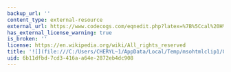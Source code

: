 ```yaml
---
backup_url: ''
content_type: external-resource
external_url: https://www.codecogs.com/eqnedit.php?latex=%7B%5Ccal%20H%7D(A%2CB%2Cn)#0
has_external_license_warning: true
is_broken: ''
license: https://en.wikipedia.org/wiki/All_rights_reserved
title: '![](file:///C:/Users/CHERYL~1/AppData/Local/Temp/msohtmlclip1/01/clip_image004.gif)'
uid: 6b11dfbd-7cd3-416a-a64e-2872eb4dc908
---
```

